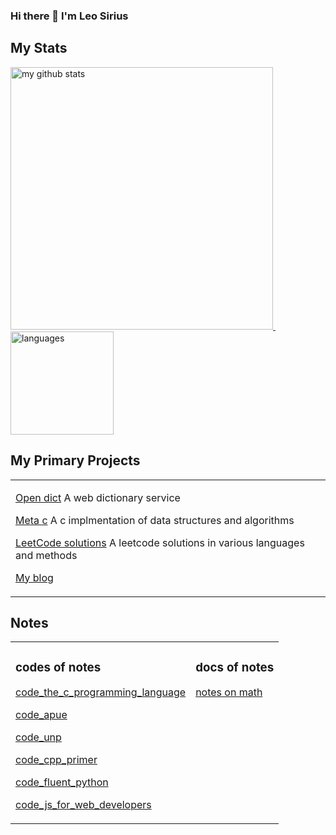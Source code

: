 ### Hi there 👋 I'm Leo Sirius


## My Stats

<!-- [![Anurag's github stats](https://github-readme-stats.vercel.app/api?username=LeoSirius&count_private=true&show_icons=true&theme=gruvbox)](https://github.com/anuraghazra/github-readme-stats) [![Top Langs](https://github-readme-stats.vercel.app/api/top-langs/?username=LeoSirius&count_private=true&show_icons=true&layout=compact&theme=gruvbox)](https://github.com/anuraghazra/github-readme-stats) -->

<a align="left" href="https://www.leosirius.com/">
    <p align="left">
    <img src="https://github-readme-stats.vercel.app/api?username=LeoSirius&count_private=true&show_icons=true&theme=gruvbox" alt="my github stats" width="420"/>&nbsp;<img src="https://github-readme-stats.vercel.app/api/top-langs/?username=LeoSirius&count_private=true&show_icons=true&layout=compact&theme=gruvbox" alt="languages" height="165">
    </p>
</a>


## My Primary Projects

<table>

<tr><td valign="top">

[Open dict](https://github.com/LeoSirius/open_dict) A web dictionary service

[Meta c](https://github.com/LeoSirius/meta_c) A c implmentation of data structures and algorithms

[LeetCode solutions](https://github.com/LeoSirius/leetcode_solutions) A leetcode solutions in various languages and methods

[My blog](https://leosirius.github.io/blog/)

</td></tr>

</table>

## Notes

<table>
<tr>
<td valign="top">

### codes of notes

[code_the_c_programming_language](https://github.com/LeoSirius/code_the_c_programming_language)

[code_apue](https://github.com/LeoSirius/code_apue)

[code_unp](https://github.com/LeoSirius/code_unp)

[code_cpp_primer](https://github.com/LeoSirius/code_cpp_primer)

[code_fluent_python](https://github.com/LeoSirius/code_fluent_python)

[code_js_for_web_developers](https://github.com/LeoSirius/code_js_for_web_developers)

</td>

<td valign="top">

### docs of notes

[notes on math](https://github.com/LeoSirius/notes_on_mathematics)

</td>


</tr>
</table>

